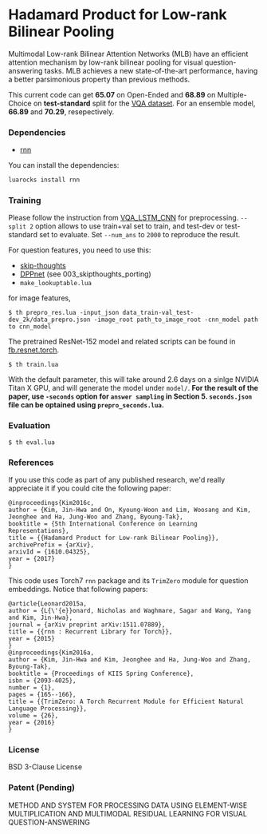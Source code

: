 # Hadamard Product for Low-rank Bilinear Pooling

Multimodal Low-rank Bilinear Attention Networks (MLB) have an efficient attention mechanism by low-rank bilinear pooling for visual question-answering tasks. MLB achieves a new state-of-the-art performance, having a better parsimonious property than previous methods.

This current code can get **65.07** on Open-Ended and **68.89** on Multiple-Choice on **test-standard** split for the [VQA dataset](http://visualqa.org). For an ensemble model, **66.89** and **70.29**, resepectively.

### Dependencies

* [rnn](https://github.com/Element-Research/rnn)

You can install the dependencies:

```bash
luarocks install rnn
```

### Training

Please follow the instruction from [VQA_LSTM_CNN](https://github.com/VT-vision-lab/VQA_LSTM_CNN/blob/master/readme.md) for preprocessing. `--split 2` option allows to use train+val set to train, and test-dev or test-standard set to evaluate. Set `--num_ans` to `2000` to reproduce the result.

For question features, you need to use this:

* [skip-thoughts](https://github.com/ryankiros/skip-thoughts)
* [DPPnet](https://github.com/HyeonwooNoh/DPPnet) (see 003_skipthoughts_porting)
* `make_lookuptable.lua`

for image features,

```
$ th prepro_res.lua -input_json data_train-val_test-dev_2k/data_prepro.json -image_root path_to_image_root -cnn_model path to cnn_model
```

The pretrained ResNet-152 model and related scripts can be found in [fb.resnet.torch](https://github.com/facebook/fb.resnet.torch/blob/master/datasets/transforms.lua).

```
$ th train.lua
``` 

With the default parameter, this will take around 2.6 days on a sinlge NVIDIA Titan X GPU, and will generate the model under `model/`. **For the result of the paper, use `-seconds` option for `answer sampling` in Section 5. `seconds.json` file can be optained using `prepro_seconds.lua`.**

### Evaluation

```
$ th eval.lua
```

### References

If you use this code as part of any published research, we'd really appreciate it if you could cite the following paper:

```
@inproceedings{Kim2016c,
author = {Kim, Jin-Hwa and On, Kyoung-Woon and Lim, Woosang and Kim, Jeonghee and Ha, Jung-Woo and Zhang, Byoung-Tak},
booktitle = {5th International Conference on Learning Representations},
title = {{Hadamard Product for Low-rank Bilinear Pooling}},
archivePrefix = {arXiv},
arxivId = {1610.04325},
year = {2017}
}
```

This code uses Torch7 `rnn` package and its `TrimZero` module for question embeddings. Notice that following papers:

```
@article{Leonard2015a,
author = {L{\'{e}}onard, Nicholas and Waghmare, Sagar and Wang, Yang and Kim, Jin-Hwa},
journal = {arXiv preprint arXiv:1511.07889},
title = {{rnn : Recurrent Library for Torch}},
year = {2015}
}
@inproceedings{Kim2016a,
author = {Kim, Jin-Hwa and Kim, Jeonghee and Ha, Jung-Woo and Zhang, Byoung-Tak},
booktitle = {Proceedings of KIIS Spring Conference},
isbn = {2093-4025},
number = {1},
pages = {165--166},
title = {{TrimZero: A Torch Recurrent Module for Efficient Natural Language Processing}},
volume = {26},
year = {2016}
}
```

### License

BSD 3-Clause License
  
### Patent (Pending)

METHOD AND SYSTEM FOR PROCESSING DATA USING ELEMENT-WISE MULTIPLICATION AND MULTIMODAL RESIDUAL LEARNING FOR VISUAL QUESTION-ANSWERING
